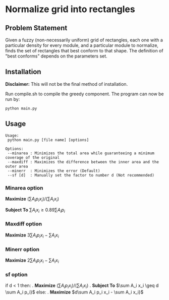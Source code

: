 # Normalize grid into rectangles

## Problem Statement

Given a fuzzy (non-necessarily uniform) grid of rectangles, each one with a particular density for every module, and a particular module to normalize, finds the set of rectangles that best conform to that shape. The definition of "best conforms" depends on the parameters set.

## Installation

**Disclaimer:** This will not be the final method of installation.

Run compile.sh to compile the greedy component. The program can now be run by:

```
python main.py
```

## Usage
```
Usage:
 python main.py [file name] [options]

Options:
 --minarea : Minimizes the total area while guaranteeing a minimum coverage of the original
 --maxdiff : Maximizes the difference between the inner area and the outer area
 --minerr  : Minimizes the error (Default)
 --sf [d]  : Manually set the factor to number d (Not recommended)
```

### Minarea option

**Maximize** $(\sum A_i p_i x_i) / (\sum A_i x_i)$

**Subject To** $\sum A_i x_i \geq 0.89 \sum A_i p_i$

### Maxdiff option

**Maximize** $3\sum A_i p_i x_i - \sum A_i x_i$

### Minerr option

**Maximize** $2\sum A_i p_i x_i - \sum A_i x_i$

### sf option

if d < 1 then:
.  **Maximize**  $(\sum A_i p_i x_i) / (\sum A_i x_i)$
.  **Subject To** $\sum A_i x_i \geq d \sum A_i p_i}$
else:
.  **Maximize** $d\sum A_i p_i x_i - \sum A_i x_i}$


